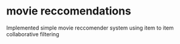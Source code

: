 <h1>movie reccomendations</h1>
<p>Implemented simple movie reccomender system using item to item collaborative filtering</p>
